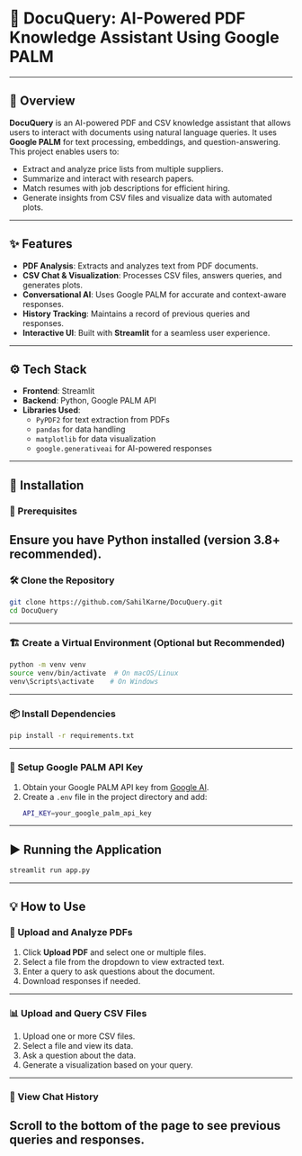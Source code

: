 # 🚀 DocuQuery: AI-Powered PDF Knowledge Assistant Using Google PALM
---

## 🌟 Overview
**DocuQuery** is an AI-powered PDF and CSV knowledge assistant that allows users to interact with documents using natural language queries. It uses **Google PALM** for text processing, embeddings, and question-answering. This project enables users to:

- Extract and analyze price lists from multiple suppliers.
- Summarize and interact with research papers.
- Match resumes with job descriptions for efficient hiring.
- Generate insights from CSV files and visualize data with automated plots.
---

## ✨ Features
- **PDF Analysis**: Extracts and analyzes text from PDF documents.
- **CSV Chat & Visualization**: Processes CSV files, answers queries, and generates plots.
- **Conversational AI**: Uses Google PALM for accurate and context-aware responses.
- **History Tracking**: Maintains a record of previous queries and responses.
- **Interactive UI**: Built with **Streamlit** for a seamless user experience.
---

## ⚙️ Tech Stack
- **Frontend**: Streamlit
- **Backend**: Python, Google PALM API
- **Libraries Used**:
  - `PyPDF2` for text extraction from PDFs
  - `pandas` for data handling
  - `matplotlib` for data visualization
  - `google.generativeai` for AI-powered responses
---

## 🔧 Installation

### 🔹 Prerequisites
Ensure you have Python installed (version 3.8+ recommended).
---

### 🛠️ Clone the Repository
```bash
git clone https://github.com/SahilKarne/DocuQuery.git
cd DocuQuery
```
---

### 🏗️ Create a Virtual Environment (Optional but Recommended)
```bash
python -m venv venv
source venv/bin/activate  # On macOS/Linux
venv\Scripts\activate    # On Windows
```
---

### 📦 Install Dependencies
```bash
pip install -r requirements.txt
```
---

### 🔑 Setup Google PALM API Key
1. Obtain your Google PALM API key from [Google AI](https://ai.google.dev/).
2. Create a `.env` file in the project directory and add:
   ```bash
   API_KEY=your_google_palm_api_key
   ```
---

## ▶️ Running the Application
```bash
streamlit run app.py
```
---

## 💡 How to Use

### 📄 Upload and Analyze PDFs
1. Click **Upload PDF** and select one or multiple files.
2. Select a file from the dropdown to view extracted text.
3. Enter a query to ask questions about the document.
4. Download responses if needed.
---

### 📊 Upload and Query CSV Files
1. Upload one or more CSV files.
2. Select a file and view its data.
3. Ask a question about the data.
4. Generate a visualization based on your query.
---

### 📝 View Chat History
Scroll to the bottom of the page to see previous queries and responses.
---
